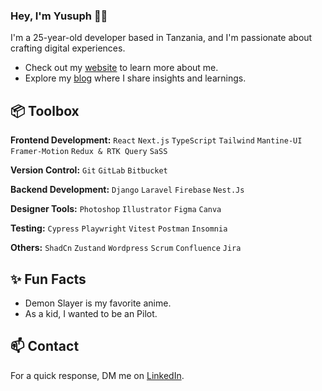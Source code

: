 ### Hey, I'm Yusuph 👋🏽  

I'm a 25-year-old developer based in Tanzania, and I'm passionate about crafting digital experiences. 

- Check out my [website](https://yuyah.vercel.app/) to learn more about me.
- Explore my [blog](https://yuyahcodes.hashnode.dev/) where I share insights and learnings.
 
## 📦 Toolbox

**Frontend Development:** `React` `Next.js` `TypeScript` `Tailwind` `Mantine-UI` `Framer-Motion` `Redux & RTK Query` `SaSS`
 
**Version Control:** `Git` `GitLab` `Bitbucket`

**Backend Development:** `Django` `Laravel` `Firebase` `Nest.Js` 

**Designer Tools:** `Photoshop` `Illustrator` `Figma` `Canva` 

**Testing:** `Cypress` `Playwright` `Vitest` `Postman` `Insomnia`

**Others:** `ShadCn` `Zustand` `Wordpress` `Scrum` `Confluence` `Jira`
 
## ✨ Fun Facts 

- Demon Slayer is my favorite anime.
- As a kid, I wanted to be an Pilot.

## 📫 Contact

 For a quick response, DM me on [LinkedIn](https://www.linkedin.com/in/yusuphabasi/). 
 
